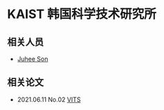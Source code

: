 # KAIST 韩国科学技术研究所

## 相关人员

- [Juhee Son](../Authors/Juhee_Son.md)

## 相关论文

- 2021.06.11 No.02 [VITS](../Models/E2E/2021.06.11_VITS.md)